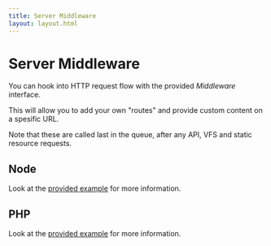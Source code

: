 ```yaml
---
title: Server Middleware
layout: layout.html
---
```


# Server Middleware

You can hook into HTTP request flow with the provided *Middleware* interface.

This will allow you to add your own "routes" and provide custom content on a spesific URL.

Note that these are called last in the queue, after any API, VFS and static resource requests.

## Node

Look at the [provided example](https://github.com/os-js/OS.js/blob/master/src/server/node/modules/middleware/example.js) for more information.

## PHP

Look at the [provided example](https://github.com/os-js/OS.js/blob/master/src/server/php/Modules/Middleware/Example.php) for more information.
